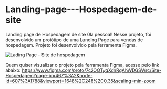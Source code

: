 # Landing-page---Hospedagem-de-site
Landing page de Hospedagem de site
0la pessoal!
Nesse projeto, foi desenvolvido um protótipo de uma Landing Page para vendas de hospedagem. Projeto foi desenvolvido pela ferramenta Figma.

![Lading Page - Site de hospedagem](https://user-images.githubusercontent.com/82912476/205343368-f1d45cde-9e31-4350-b0ac-2360f4f9b6b0.png)

Quem quiser visualizar o projeto pela ferramenta Figma, acesse pelo link abaixo:
https://www.figma.com/proto/7c2OQTyqXdnRgAhWDGSWrc/Site-Hospedagem?page-id=467%3A2&node-id=607%3A1788&viewport=1648%2C248%2C0.35&scaling=min-zoom
